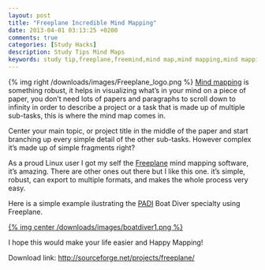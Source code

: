```yaml
---
layout: post
title: "Freeplane Incredible Mind Mapping"
date: 2013-04-01 03:13:25 +0200
comments: true
categories: [Study Hacks]
description: Study Tips Mind Maps
keywords: study tip,freeplane,freemind,mind map,mind mapping,mind mapping software,mind maps 
---
```

{% img right /downloads/images/Freeplane_logo.png %}
[Mind mapping](https://en.wikipedia.org/wiki/Mind_map "Mind Map") is something robust, it helps in visualizing what’s in your mind on a piece of paper, you don’t need lots of papers and paragraphs to scroll down to infinity in order to  describe a project or a task that  is made up of multiple sub-tasks, this is where the mind map comes in.

Center your main topic, or project title in the middle of the paper and start branching up every simple detail of the other sub-tasks. However complex it’s made up of simple fragments right? 

As a proud Linux user I got my self the [Freeplane](http://freeplane.sourceforge.net/wiki/index.php/Main_Page "Freeplane download") mind mapping  software, it’s amazing. There are other ones out there but I like this one. it’s simple, robust, can export to multiple formats, and makes the whole process very easy.

<!-- more -->

Here is a simple example ilustrating the [PADI](http://www.padi.com/scuba/ "PADI") Boat Diver specialty using Freeplane.

[{% img center /downloads/images/boatdiver1.png %}](/downloads/images/boatdiver1.png)

I hope this would make your life easier and Happy Mapping!

Download link: http://sourceforge.net/projects/freeplane/

